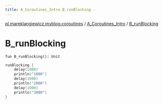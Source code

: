 ```yaml
---
title: A_Coroutines_Intro.B_runBlocking - 
---
```


[pl.mareklangiewicz.myblog.coroutines](../index.md) / [A_Coroutines_Intro](index.md) / [B_runBlocking](.)

# B_runBlocking

`fun B_runBlocking(): Unit`

``` kotlin
runBlocking {
    delay(1000)
    println("1000")
    delay(1000)
    println("2000")
    delay(1000)
    println("3000")
}
```

